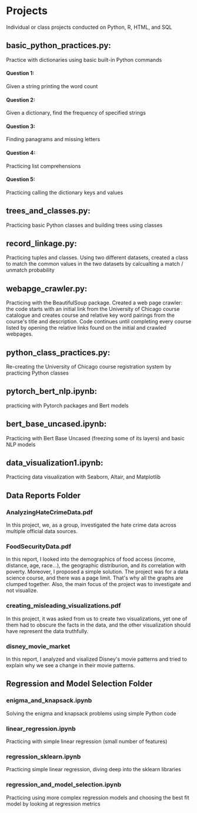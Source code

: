 # Projects
Individual or class projects conducted on Python, R, HTML, and SQL
## basic_python_practices.py:
Practice with dictionaries using basic built-in Python commands
#### Question 1: 
Given a string printing the word count
#### Question 2:
Given a dictionary, find the frequency of specified strings
#### Question 3:
Finding panagrams and missing letters
#### Question 4:
Practicing list comprehensions
#### Question 5:
Practicing calling the dictionary keys and values
## trees_and_classes.py:
Practicing basic Python classes and building trees using classes
## record_linkage.py:
Practicing tuples and classes. Using two different datasets, created a class to match the common values in the two datasets by calcualting a match / unmatch probability
## webapge_crawler.py:
Practicing with the BeautifulSoup package. Created a web page crawler: the code starts with an initial link from the University of Chicago course catalogue 
and creates course and relative key word pairings from the course's title and description. Code continues until completing every course listed by opening the relative links found on the initial and crawled webpages.
## python_class_practices.py:
Re-creating the University of Chicago course registration system by practicing Python classes
## pytorch_bert_nlp.ipynb:
practicing with Pytorch packages and Bert models
## bert_base_uncased.ipynb:
Practicing with Bert Base Uncased (freezing some of its layers) and basic NLP models
## data_visualization1.ipynb:
Practicing data visualization with Seaborn, Altair, and Matplotlib
## Data Reports Folder
### AnalyzingHateCrimeData.pdf
In this project, we, as a group, investigated the hate crime data across multiple official data sources.
### FoodSecurityData.pdf
In this report, I looked into the demographics of food access (income, distance, age, race...), the geographic distriburion, and its correlation with poverty. Moreover, I proposed a simple solution. The project was for a data science course, and there was a page limit. That's why all the graphs are clumped together. Also, the main focus of the project was to investigate and not visualize. 
### creating_misleading_visualizations.pdf
In this project, it was asked from us to create two visualizations, yet one of them had to obscure the facts in the data, and the other visualization should have represent the data truthfully. 
### disney_movie_market
In this report, I analyzed and visalized Disney's movie patterns and tried to explain why we see a change in their movie patterns.
## Regression and Model Selection Folder
### enigma_and_knapsack.ipynb
Solving the enigma and knapsack problems using simple Python code
### linear_regression.ipynb
Practicing with simple linear regression (small number of features)
### regression_sklearn.ipynb
Practicing simple linear regression, diving deep into the sklearn libraries
### regression_and_model_selection.ipynb
Practicing using more complex regression models and choosing the best fit model by looking at regression metrics
